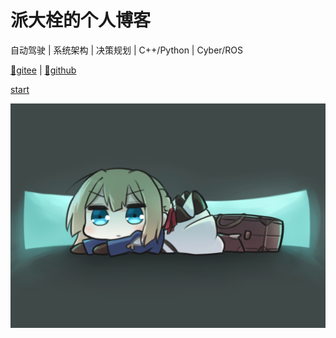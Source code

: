 # 派大栓的个人博客

自动驾驶 | 系统架构 | 决策规划 | C++/Python | Cyber/ROS

[🤤gitee](https://gitee.com/zgggy) | [🤔github](https://github.com/zgggy)

[start](/README.md "派大栓的个人博客")

![vio](src/violet_evergarden.jpg)
